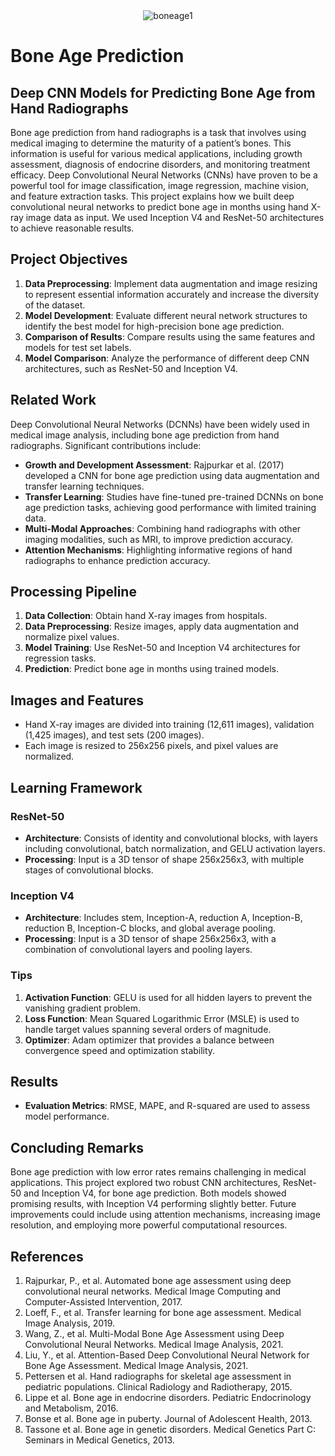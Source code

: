 <div align="center">
  <img src="https://github.com/user-attachments/assets/92edc8f6-2172-487e-bbe3-b2dd8b893107" alt="boneage1">
</div>


# Bone Age Prediction

## Deep CNN Models for Predicting Bone Age from Hand Radiographs

Bone age prediction from hand radiographs is a task that involves using medical imaging to determine the maturity of a patient’s bones. This information is useful for various medical applications, including growth assessment, diagnosis of endocrine disorders, and monitoring treatment efficacy. Deep Convolutional Neural Networks (CNNs) have proven to be a powerful tool for image classification, image regression, machine vision, and feature extraction tasks. This project explains how we built deep convolutional neural networks to predict bone age in months using hand X-ray image data as input. We used Inception V4 and ResNet-50 architectures to achieve reasonable results.


## Project Objectives
1. **Data Preprocessing**: Implement data augmentation and image resizing to represent essential information accurately and increase the diversity of the dataset.
2. **Model Development**: Evaluate different neural network structures to identify the best model for high-precision bone age prediction.
3. **Comparison of Results**: Compare results using the same features and models for test set labels.
4. **Model Comparison**: Analyze the performance of different deep CNN architectures, such as ResNet-50 and Inception V4.

## Related Work
Deep Convolutional Neural Networks (DCNNs) have been widely used in medical image analysis, including bone age prediction from hand radiographs. Significant contributions include:
- **Growth and Development Assessment**: Rajpurkar et al. (2017) developed a CNN for bone age prediction using data augmentation and transfer learning techniques.
- **Transfer Learning**: Studies have fine-tuned pre-trained DCNNs on bone age prediction tasks, achieving good performance with limited training data.
- **Multi-Modal Approaches**: Combining hand radiographs with other imaging modalities, such as MRI, to improve prediction accuracy.
- **Attention Mechanisms**: Highlighting informative regions of hand radiographs to enhance prediction accuracy.

## Processing Pipeline
1. **Data Collection**: Obtain hand X-ray images from hospitals.
2. **Data Preprocessing**: Resize images, apply data augmentation and normalize pixel values.
3. **Model Training**: Use ResNet-50 and Inception V4 architectures for regression tasks.
4. **Prediction**: Predict bone age in months using trained models.

## Images and Features
- Hand X-ray images are divided into training (12,611 images), validation (1,425 images), and test sets (200 images).
- Each image is resized to 256x256 pixels, and pixel values are normalized.

## Learning Framework
### ResNet-50
- **Architecture**: Consists of identity and convolutional blocks, with layers including convolutional, batch normalization, and GELU activation layers.
- **Processing**: Input is a 3D tensor of shape 256x256x3, with multiple stages of convolutional blocks.

### Inception V4
- **Architecture**: Includes stem, Inception-A, reduction A, Inception-B, reduction B, Inception-C blocks, and global average pooling.
- **Processing**: Input is a 3D tensor of shape 256x256x3, with a combination of convolutional layers and pooling layers.

### Tips
1. **Activation Function**: GELU is used for all hidden layers to prevent the vanishing gradient problem.
2. **Loss Function**: Mean Squared Logarithmic Error (MSLE) is used to handle target values spanning several orders of magnitude.
3. **Optimizer**: Adam optimizer that provides a balance between convergence speed and optimization stability.

## Results
- **Evaluation Metrics**: RMSE, MAPE, and R-squared are used to assess model performance.

## Concluding Remarks
Bone age prediction with low error rates remains challenging in medical applications. This project explored two robust CNN architectures, ResNet-50 and Inception V4, for bone age prediction. Both models showed promising results, with Inception V4 performing slightly better. Future improvements could include using attention mechanisms, increasing image resolution, and employing more powerful computational resources.

## References
1. Rajpurkar, P., et al. Automated bone age assessment using deep convolutional neural networks. Medical Image Computing and Computer-Assisted Intervention, 2017.
2. Loeff, F., et al. Transfer learning for bone age assessment. Medical Image Analysis, 2019.
3. Wang, Z., et al. Multi-Modal Bone Age Assessment using Deep Convolutional Neural Networks. Medical Image Analysis, 2021.
4. Liu, Y., et al. Attention-Based Deep Convolutional Neural Network for Bone Age Assessment. Medical Image Analysis, 2021.
5. Pettersen et al. Hand radiographs for skeletal age assessment in pediatric populations. Clinical Radiology and Radiotherapy, 2015.
6. Lippe et al. Bone age in endocrine disorders. Pediatric Endocrinology and Metabolism, 2016.
7. Bonse et al. Bone age in puberty. Journal of Adolescent Health, 2013.
8. Tassone et al. Bone age in genetic disorders. Medical Genetics Part C: Seminars in Medical Genetics, 2013.
